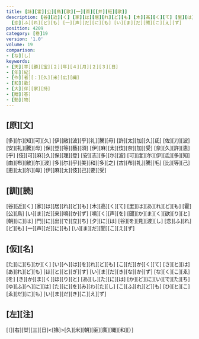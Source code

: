 ```yaml
---
title: [詠][霍][公][鳥][歌][一][首][[并][短][歌]]
description: [谷][近][く] [家][は][居][れ][ど][も] [木][高][く][て] [里][は][あ][れ][ど][も] [霍][公][鳥] [い][ま][だ][来][鳴][か][ず] [鳴][く][声][を] [聞][か][ま][く][欲][り][と] [朝][に][は] [門][に][出][で][立][ち] [夕][に][は] [谷][を][見][渡][し]
  [恋][ふ][れ][ど][も] [一][声][だ][に][も] [い][ま][だ][聞][こ][え][ず]
position: 4209
category: [巻]19
version: '1.0'
volume: 19
comparison:
- [な][し]
keywords:
- [天][平][勝][宝][２][年][４][月][２][３][日]
- [年][紀]
- [作][者][：][久][米][広][縄]
- [和][歌]
- [大][伴][家][持]
- [贈][答]
- [動][物]
---
```


## [原][文]

[多][尓][知][可][久] [伊][敝][波][乎][礼][騰][母] [許][太][加][久][氐] [佐][刀][波][安][礼][騰][母] [保][登][等][藝][須] [伊][麻][太][伎][奈][加][受] [奈][久][許][恵][乎] [伎][可][麻][久][保][理][登] [安][志][多][尓][波] [可][度][尓][伊][氐][多][知] [由][布][敝][尓][波] [多][尓][乎][美][和][多][之] [古][布][礼][騰][毛] [比][等][己][恵][太][尓][母] [伊][麻][太][伎][己][要][受]

## [訓][読]

[谷][近][く] [家][は][居][れ][ど][も] [木][高][く][て] [里][は][あ][れ][ど][も] [霍][公][鳥] [い][ま][だ][来][鳴][か][ず] [鳴][く][声][を] [聞][か][ま][く][欲][り][と] [朝][に][は] [門][に][出][で][立][ち] [夕][に][は] [谷][を][見][渡][し] [恋][ふ][れ][ど][も] [一][声][だ][に][も] [い][ま][だ][聞][こ][え][ず]

## [仮][名]

[た][に][ち][か][く] [い][へ][は][を][れ][ど][も] [こ][だ][か][く][て] [さ][と][は][あ][れ][ど][も] [ほ][と][と][ぎ][す] [い][ま][だ][き][な][か][ず] [な][く][こ][ゑ][を] [き][か][ま][く][ほ][り][と] [あ][し][た][に][は] [か][ど][に][い][で][た][ち] [ゆ][ふ][へ][に][は] [た][に][を][み][わ][た][し] [こ][ふ][れ][ど][も] [ひ][と][こ][ゑ][だ][に][も] [い][ま][だ][き][こ][え][ず]

## [左][注]

[（][右][廿][三][日]<[掾]>[久][米][朝][臣][廣][縄][和][）]
